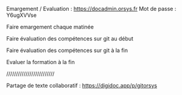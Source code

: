 Emargement / Evaluation :  https://docadmin.orsys.fr
Mot de passe : Y6ugXVVse

Faire emargement chaque matinée

Faire évaluation des compétences sur git au début

Faire évaluation des compétences sur git à la fin

Evaluer la formation à la fin



/////////////////////////

Partage de texte collaboratif : https://digidoc.app/p/gitorsys

